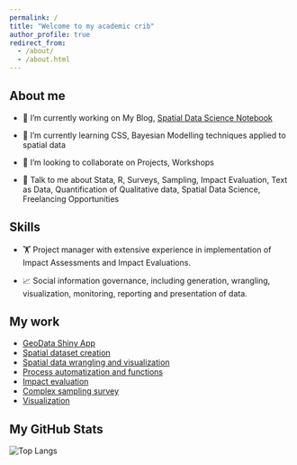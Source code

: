 ```yaml
---
permalink: /
title: "Welcome to my academic crib"
author_profile: true
redirect_from: 
  - /about/
  - /about.html
---
```


About me
------

- 🔭 I’m currently working on My Blog, [Spatial Data Science Notebook](https://andrei-wonge.github.io/Spatial_notes/)

- 🌱 I’m currently learning CSS, Bayesian Modelling techniques applied to spatial data

- 👯 I’m looking to collaborate on Projects, Workshops 

- 💬 Talk to me about Stata, R, Surveys, Sampling, Impact Evaluation, Text as Data, Quantification of Qualitative data, Spatial Data Science, Freelancing Opportunities

Skills
------
- 🏋️ Project manager with extensive experience in implementation of Impact Assessments and Impact Evaluations.

- 📈 Social information governance, including generation, wrangling, visualization, monitoring, reporting and presentation of data.

My work
-------
- [GeoData Shiny App](https://github.com/Andrei-WongE/shiny_geo/)
- [Spatial dataset creation](https://github.com/Andrei-WongE/NUTS_environ_data/)
- [Spatial data wrangling and visualization](https://andrei-wonge.github.io/Spatial_notes/)
- [Process automatization and functions](https://github.com/Andrei-WongE/SDG_UIS_indicators_extractor)
- [Impact evaluation](https://github.com/Andrei-WongE/Randomization_Proyect-C)
- [Complex sampling survey](https://github.com/Andrei-WongE/FI_survey_HFC)
- [Visualization](https://github.com/Andrei-WongE/ENE_ENAHO_workflow)


My GitHub Stats
----------------
![Top Langs](https://github-readme-stats.vercel.app/api/top-langs/?username=Andrei-WongE&size_weight=0.5&count_weight=0.5&layout=compact&hide=html,lua&theme=dracula&langs_count=10)

